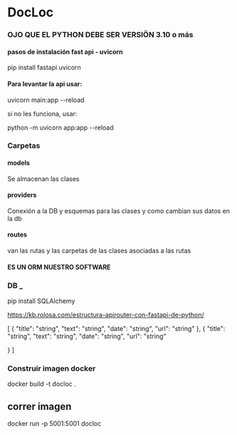# DocLoc

### OJO QUE EL PYTHON DEBE SER VERSIÖN 3.10 o más

#### pasos de instalación fast api - uvicorn

pip install fastapi uvicorn




#### Para levantar la api usar: 
uvicorn main:app --reload


si no les funciona, usar:

python -m uvicorn app:app --reload


### Carpetas

#### models
Se almacenan las clases 

#### providers
Conexión a la DB y esquemas para las clases y como cambian sus datos en la db

#### routes
van las rutas y las carpetas de las clases asociadas a las rutas



#### ES UN ORM NUESTRO SOFTWARE


### DB _ 
pip install SQLAlchemy



https://kb.rolosa.com/estructura-apirouter-con-fastapi-de-python/



[
  {
    "title": "string",
    "text": "string",
    "date": "string",
    "url": "string"
  },
{
    "title": "string",
    "text": "string",
    "date": "string",
    "url": "string"

  }
]




### Construir imagen docker

docker build -t docloc .

## correr imagen
docker run -p 5001:5001 docloc
